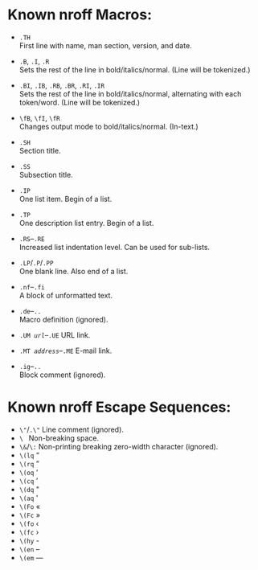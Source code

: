 # Known nroff Macros:

* `.TH`  
	First line with name, man section, version, and date.

* `.B`, `.I`, `.R`  
	Sets the rest of the line in bold/italics/normal.
	(Line will be tokenized.)

* `.BI`, `.IB`, `.RB`, `.BR`, `.RI`, `.IR`  
	Sets the rest of the line in bold/italics/normal,
	alternating with each token/word.
	(Line will be tokenized.)

* `\fB`, `\fI`, `\fR`  
	Changes output mode to bold/italics/normal.
	(In-text.)

* `.SH`  
	Section title.

* `.SS`  
	Subsection title.

* `.IP`  
	One list item.
	Begin of a list.

* `.TP`  
	One description list entry.
	Begin of a list.

* `.RS`–`.RE`  
    Increased list indentation level.
    Can be used for sub-lists.

* `.LP`/`.P`/`.PP`  
	One blank line.
	Also end of a list.

* `.nf`–`.fi`  
	A block of unformatted text.

* `.de`–`..`  
	Macro definition (ignored).

* <code>.UM <i>url</i></code>–`.UE`
    URL link.

* <code>.MT <i>address</i></code>–`.ME`
    E-mail link.

* `.ig`–`..`  
    Block comment (ignored).


# Known nroff Escape Sequences:

* `\"`/`.\"`  Line comment (ignored).
* <code>\\&nbsp;</code>  Non-breaking space.
* `\&`/`\:` Non-printing breaking zero-width character (ignored).
* `\(lq` “
* `\(rq` ”
* `\(oq` ‘
* `\(cq` ’
* `\(dq` "
* `\(aq` '
* `\(Fo` «
* `\(Fc` »
* `\(fo` ‹
* `\(fc` ›
* `\(hy` -
* `\(en` –
* `\(em` —

